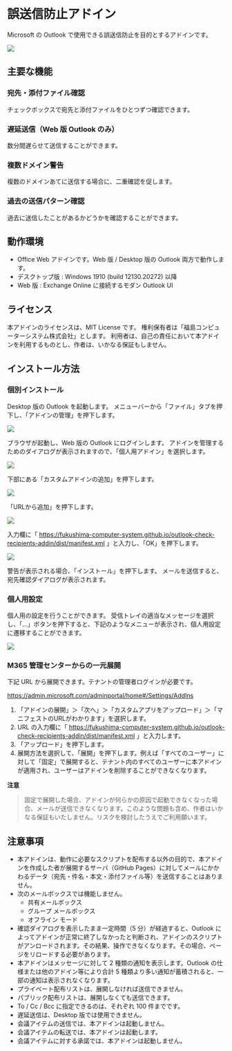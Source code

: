 ﻿# 誤送信防止アドイン

Microsoft の Outlook で使用できる誤送信防止を目的とするアドインです。

![](./images/sample.PNG)

## 主要な機能

### 宛先・添付ファイル確認

チェックボックスで宛先と添付ファイルをひとつずつ確認できます。

### 遅延送信（Web 版 Outlook のみ）

数分間遅らせて送信することができます。

### 複数ドメイン警告

複数のドメインあてに送信する場合に、二重確認を促します。

### 過去の送信パターン確認

過去に送信したことがあるかどうかを確認することができます。

## 動作環境

- Office Web アドインです。Web 版 / Desktop 版の Outlook 両方で動作します。
- デスクトップ版 : Windows 1910 (build 12130.20272) 以降
- Web 版 : Exchange Online に接続するモダン Outlook UI

## ライセンス

本アドインのライセンスは、MIT License です。
権利保有者は「福島コンピューターシステム株式会社」とします。
利用者は、自己の責任において本アドインを利用するものとし、作者は、いかなる保証もしません。

## インストール方法

### 個別インストール

Desktop 版の Outlook を起動します。
メニューバーから「ファイル」タブを押下し、「アドインの管理」を押下します。

![](./images/install-01.PNG)

ブラウザが起動し、Web 版の Outlook にログインします。
アドインを管理するためのダイアログが表示されますので、「個人用アドイン」を選択します。

![](./images/install-02.PNG)

下部にある「カスタムアドインの追加」を押下します。

![](./images/install-03.PNG)

「URLから追加」を押下します。

![](./images/install-04.PNG)

入力欄に「 https://fukushima-computer-system.github.io/outlook-check-recipients-addin/dist/manifest.xml 」と入力し、「OK」を押下します。

![](./images/install-05.PNG)

警告が表示される場合、「インストール」を押下します。
メールを送信すると、宛先確認ダイアログが表示されます。

### 個人用設定

個人用の設定を行うことができます。
受信トレイの適当なメッセージを選択し、「…」ボタンを押下すると、下記のようなメニューが表示され、個人用設定に遷移することができます。

![](./images/install-06.PNG)


### M365 管理センターからの一元展開

下記 URL から展開できます。テナントの管理者ログインが必要です。

https://admin.microsoft.com/adminportal/home#/Settings/AddIns

1. 「アドインの展開」＞「次へ」＞「カスタムアプリをアップロード」＞「マニフェストのURLがわかります」を選択します。
2. URL の入力欄に「 https://fukushima-computer-system.github.io/outlook-check-recipients-addin/dist/manifest.xml 」と入力します。
3. 「アップロード」を押下します。
4. 展開方法を選択して、「展開」を押下します。例えば「すべてのユーザー」に対して「固定」で展開すると、テナント内のすべてのユーザーに本アドインが適用され、ユーザーはアドインを削除することができなくなります。

**注意**

> 固定で展開した場合、アドインが何らかの原因で起動できなくなった場合、メールが送信できなくなります。このような問題も含め、作者はいかなる保証もいたしません。リスクを検討したうえでご利用願います。

## 注意事項

- 本アドインは、動作に必要なスクリプトを配布する以外の目的で、本アドインを作成した者が展開するサーバ（GitHub Pages）に対してメールにかかわるデータ（宛先・件名・本文・添付ファイル等）を送信することはありません。
- 次のメールボックスでは機能しません。
  - 共有メールボックス
  - グループ メールボックス
  - オフライン モード
- 確認ダイアログを表示したまま一定時間（5 分）が経過すると、Outlook によってアドインが正常に終了しなかったと判断され、アドインのスクリプトがアンロードされます。その結果、操作できなくなります。その場合、ページをリロードする必要があります。
- 本アドインはメッセージに対して 2 種類の通知を表示します。Outlook の仕様または他のアドイン等により合計 5 種類より多い通知が蓄積されると、一部の通知は表示されなくなります。
- プライベート配布リストは、展開しなければ送信できません。
- パブリック配布リストは、展開しなくても送信できます。
- To / Cc / Bcc に指定できるのは、それぞれ 100 件までです。
- 遅延送信は、Desktop 版では使用できません。
- 会議アイテムの送信では、本アドインは起動しません。
- 会議アイテムの転送では、本アドインは起動します。
- 会議アイテムに対する承諾では、本アドインは起動しません。
